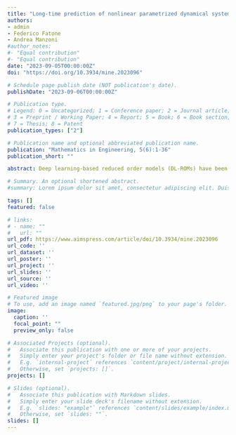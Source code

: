 ```yaml
---
title: "Long-time prediction of nonlinear parametrized dynamical systems by deep learning-based reduced order models"
authors:
- admin
- Federico Fatone
- Andrea Manzoni
#author_notes:
#- "Equal contribution"
#- "Equal contribution"
date: "2023-09-05T00:00:00Z"
doi: "https://doi.org/10.3934/mine.2023096"

# Schedule page publish date (NOT publication's date).
publishDate: "2023-09-06T00:00:00Z"

# Publication type.
# Legend: 0 = Uncategorized; 1 = Conference paper; 2 = Journal article;
# 3 = Preprint / Working Paper; 4 = Report; 5 = Book; 6 = Book section;
# 7 = Thesis; 8 = Patent
publication_types: ["2"]

# Publication name and optional abbreviated publication name.
publication: "Mathematics in Engineering, 5(6):1-36"
publication_short: ""

abstract: Deep learning-based reduced order models (DL-ROMs) have been recently proposed to overcome common limitations shared by conventional ROMs–built, e.g., through proper orthogonal decomposition (POD) – when applied to nonlinear time-dependent parametrized PDEs. In particular, POD-DL-ROMs can achieve an extremely good efficiency in the training stage and faster than real-time performances at testing, thanks to a prior dimensionality reduction through POD and a DL-based prediction framework. Nonetheless, they share with conventional ROMs unsatisfactory performances regarding time extrapolation tasks. This work aims at taking a further step towards the use of DL algorithms for the efficient approximation of parametrized PDEs by introducing the mut-POD-LSTM-ROM framework. This latter extends the POD-DL-ROMs by adding a two-fold architecture taking advantage of long short-term memory (LSTM) cells, ultimately allowing long-term prediction of complex systems' evolution, with respect to the training window, for unseen input parameter values. Numerical results show that mut-POD-LSTM-ROMs enable the extrapolation for time windows up to 15 times larger than the training time interval, also achieving better performances at testing than POD-DL-ROMs.

# Summary. An optional shortened abstract.
#summary: Lorem ipsum dolor sit amet, consectetur adipiscing elit. Duis posuere tellus ac convallis placerat. Proin tincidunt magna sed ex sollicitudin condimentum.

tags: []
featured: false

# links:
# - name: ""
#   url: ""
url_pdf: https://www.aimspress.com/article/doi/10.3934/mine.2023096
url_code: ''
url_dataset: ''
url_poster: ''
url_project: ''
url_slides: ''
url_source: ''
url_video: ''

# Featured image
# To use, add an image named `featured.jpg/png` to your page's folder. 
image:
  caption: ''
  focal_point: ""
  preview_only: false

# Associated Projects (optional).
#   Associate this publication with one or more of your projects.
#   Simply enter your project's folder or file name without extension.
#   E.g. `internal-project` references `content/project/internal-project/index.md`.
#   Otherwise, set `projects: []`.
projects: []

# Slides (optional).
#   Associate this publication with Markdown slides.
#   Simply enter your slide deck's filename without extension.
#   E.g. `slides: "example"` references `content/slides/example/index.md`.
#   Otherwise, set `slides: ""`.
slides: []
---
```

